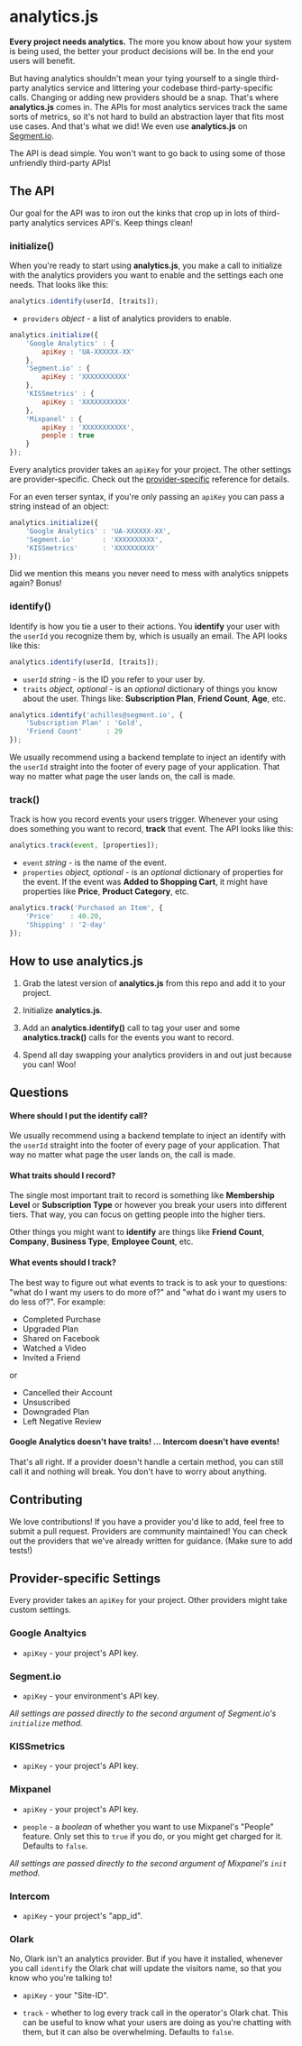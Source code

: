 
analytics.js
============
**Every project needs analytics.** The more you know about how your system is being used, the better your product decisions will be. In the end your users will benefit.

But having analytics shouldn't mean your tying yourself to a single third-party analytics service and littering your codebase third-party-specific calls. Changing or adding new providers should be a snap. That's where **analytics.js** comes in. The APIs for most analytics services track the same sorts of metrics, so it's not hard to build an abstraction layer that fits most use cases. And that's what we did! We even use **analytics.js** on [Segment.io](https://segment.io).

The API is dead simple. You won't want to go back to using some of those unfriendly third-party APIs!



## The API
Our goal for the API was to iron out the kinks that crop up in lots of third-party analytics services API's. Keep things clean!

### initialize()
When you're ready to start using **analytics.js**, you make a call to initialize with the analytics providers you want to enable and the settings each one needs. That looks like this:

```javascript
analytics.identify(userId, [traits]);
```

+ `providers` _object_ - a list of analytics providers to enable.

```javascript
analytics.initialize({
    'Google Analytics' : {
        apiKey : 'UA-XXXXXX-XX'
    },
    'Segment.io' : {
        apiKey : 'XXXXXXXXXXX'
    },
    'KISSmetrics' : {
        apiKey : 'XXXXXXXXXXX'
    },
    'Mixpanel' : {
        apiKey : 'XXXXXXXXXXX',
        people : true
    }
});
```

Every analytics provider takes an `apiKey` for your project. The other settings are provider-specific. Check out the [provider-specific](#provider-specific-settings) reference for details. 

For an even terser syntax, if you're only passing an `apiKey` you can pass a string instead of an object:

```javascript
analytics.initialize({
    'Google Analytics' : 'UA-XXXXXX-XX',
    'Segment.io'       : 'XXXXXXXXXX',
    'KISSmetrics'      : 'XXXXXXXXXX'
});
```

Did we mention this means you never need to mess with analytics snippets again? Bonus!


### identify()
Identify is how you tie a user to their actions. You **identify** your user with the `userId` you recognize them by, which is usually an email. The API looks like this:

```javascript
analytics.identify(userId, [traits]);
```

+ `userId` _string_ - is the ID you refer to your user by.
+ `traits` _object, optional_ - is an _optional_ dictionary of things you know about the user. Things like: **Subscription Plan**, **Friend Count**, **Age**, etc.

```javascript
analytics.identify('achilles@segment.io', {
    'Subscription Plan' : 'Gold',
    'Friend Count'      : 29
});
```

We usually recommend using a backend template to inject an identify with the `userId` straight into the footer of every page of your application. That way no matter what page the user lands on, the call is made.


### track()
Track is how you record events your users trigger. Whenever your using does something you want to record, **track** that event. The API looks like this:

```javascript
analytics.track(event, [properties]);
```

+ `event` _string_ - is the name of the event.
+ `properties` _object, optional_ - is an _optional_ dictionary of properties for the event. If the event was **Added to Shopping Cart**, it might have properties like **Price**, **Product Category**, etc.

```javascript
analytics.track('Purchased an Item', {
    'Price'    : 40.20,
    'Shipping' : '2-day'
});
```


## How to use analytics.js

1. Grab the latest version of **analytics.js** from this repo and add it to your project.

1. Initialize **analytics.js**.

1. Add an **analytics.identify()** call to tag your user and some **analytics.track()** calls for the events you want to record.

1. Spend all day swapping your analytics providers in and out just because you can! Woo!


## Questions

#### Where should I put the identify call?
We usually recommend using a backend template to inject an identify with the `userId` straight into the footer of every page of your application. That way no matter what page the user lands on, the call is made.

#### What traits should I record?
The single most important trait to record is something like **Membership Level** or **Subscription Type** or however you break your users into different tiers. That way, you can focus on getting people into the higher tiers.

Other things you might want to **identify** are things like **Friend Count**, **Company**, **Business Type**, **Employee Count**, etc.

#### What events should I track?
The best way to figure out what events to track is to ask your to questions: "what do I want my users to do more of?" and "what do i want my users to do less of?". For example:

+ Completed Purchase
+ Upgraded Plan
+ Shared on Facebook
+ Watched a Video
+ Invited a Friend

or

+ Cancelled their Account
+ Unsuscribed
+ Downgraded Plan
+ Left Negative Review

#### Google Analytics doesn't have traits! ... Intercom doesn't have events!
That's all right. If a provider doesn't handle a certain method, you can still call it and nothing will break. You don't have to worry about anything.


## Contributing
We love contributions! If you have a provider you'd like to add, feel free to submit a pull request. Providers are community maintained! You can check out the providers that we've already written for guidance. (Make sure to add tests!)


## Provider-specific Settings

Every provider takes an `apiKey` for your project. Other providers might take custom settings.

### Google Analtyics

* `apiKey` - your project's API key.

### Segment.io

* `apiKey` - your environment's API key.

_All settings are passed directly to the second argument of Segment.io's `initialize` method._

### KISSmetrics

* `apiKey` - your project's API key.

### Mixpanel

* `apiKey` - your project's API key.

* `people` - a _boolean_ of whether you want to use Mixpanel's "People" feature. Only set this to `true` if you do, or you might get charged for it. Defaults to `false`.

_All settings are passed directly to the second argument of Mixpanel's `init` method._

### Intercom

* `apiKey` - your project's "app_id".

### Olark
No, Olark isn't an analytics provider. But if you have it installed, whenever you call `identify` the Olark chat will update the visitors name, so that you know who you're talking to!

* `apiKey` - your "Site-ID".

* `track` - whether to log every track call in the operator's Olark chat. This can be useful to know what your users are doing as you're chatting with them, but it can also be overwhelming. Defaults to `false`.
